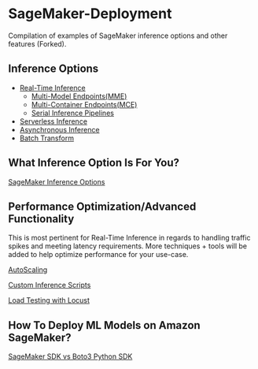# SageMaker-Deployment
Compilation of examples of SageMaker inference options and other features (Forked).

## Inference Options
- [Real-Time Inference](https://github.com/RamVegiraju/SageMaker-Deployment/tree/master/RealTime)
  - [Multi-Model Endpoints(MME)](https://github.com/RamVegiraju/SageMaker-Deployment/tree/master/RealTime/Multi-Model-Endpoint)
  - [Multi-Container Endpoints(MCE)](https://github.com/RamVegiraju/SageMaker-Deployment/tree/master/RealTime/Multi-Container)
  - [Serial Inference Pipelines](https://docs.aws.amazon.com/sagemaker/latest/dg/inference-pipelines.html)
- [Serverless Inference](https://github.com/RamVegiraju/SageMaker-Deployment/tree/master/Serverless)
- [Asynchronous Inference](https://github.com/RamVegiraju/SageMaker-Deployment/tree/master/Async)
- [Batch Transform](https://github.com/RamVegiraju/SageMaker-Deployment/tree/master/BatchTransform)

## What Inference Option Is For You?
[SageMaker Inference Options](https://ram-vegiraju.medium.com/what-sagemaker-inference-option-should-you-use-2e88c8fc70bf)


## Performance Optimization/Advanced Functionality
This is most pertinent for Real-Time Inference in regards to handling traffic spikes and meeting latency requirements. More techniques + tools will be added to help optimize performance for your use-case.

[AutoScaling](https://github.com/RamVegiraju/SageMaker-Deployment/tree/master/AdvancedFunctionality/AutoScaling)

[Custom Inference Scripts](https://github.com/RamVegiraju/SageMaker-Deployment/tree/master/AdvancedFunctionality/CustomInference)

[Load Testing with Locust](https://github.com/aws-samples/load-testing-sagemaker-endpoints)

## How To Deploy ML Models on Amazon SageMaker?
[SageMaker SDK vs Boto3 Python SDK](https://ram-vegiraju.medium.com/sagemaker-python-sdk-vs-boto3-sdk-45c424e8e250)
